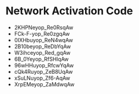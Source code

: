 # Network Activation Code
* 2KHPNeyop_Re0RsqAw
* FCk-F-yop_Re0zgqAw
* 0IXHbuyop_ReN4wqAw
* 2B10beyop_ReDbYqAw
* W3ihceyop_Red_gqAw
* 6B_0Yeyop_RfSHIqAw
* 96wHHuyop_RfcwYqAw
* cQk4Ruyop_ZeB8UqAw
* xSuLNuyop_Zf6-AqAw
* XrpEMeyop_ZaMdwqAw